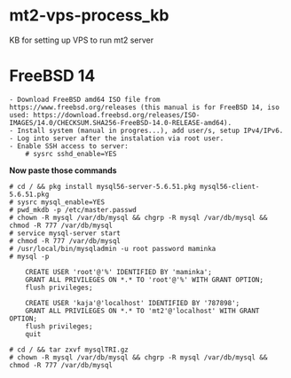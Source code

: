 # mt2-vps-process_kb
 KB for setting up VPS to run mt2 server

# FreeBSD 14

    - Download FreeBSD amd64 ISO file from https://www.freebsd.org/releases (this manual is for FreeBSD 14, iso used: https://download.freebsd.org/releases/ISO-IMAGES/14.0/CHECKSUM.SHA256-FreeBSD-14.0-RELEASE-amd64).
    - Install system (manual in progres...), add user/s, setup IPv4/IPv6.
    - Log into server after the instalation via root user.
    - Enable SSH access to server:
        # sysrc sshd_enable=YES
    

**Now paste those commands**

    # cd / && pkg install mysql56-server-5.6.51.pkg mysql56-client-5.6.51.pkg
    # sysrc mysql_enable=YES
    # pwd_mkdb -p /etc/master.passwd
    # chown -R mysql /var/db/mysql && chgrp -R mysql /var/db/mysql && chmod -R 777 /var/db/mysql
    # service mysql-server start
    # chmod -R 777 /var/db/mysql
    # /usr/local/bin/mysqladmin -u root password maminka
    # mysql -p

        CREATE USER 'root'@'%' IDENTIFIED BY 'maminka';
        GRANT ALL PRIVILEGES ON *.* TO 'root'@'%' WITH GRANT OPTION;
        flush privileges;
        
        CREATE USER 'kaja'@'localhost' IDENTIFIED BY '787898';
        GRANT ALL PRIVILEGES ON *.* TO 'mt2'@'localhost' WITH GRANT OPTION;
        flush privileges;
        quit

    # cd / && tar zxvf mysqlTRI.gz
    # chown -R mysql /var/db/mysql && chgrp -R mysql /var/db/mysql && chmod -R 777 /var/db/mysql
